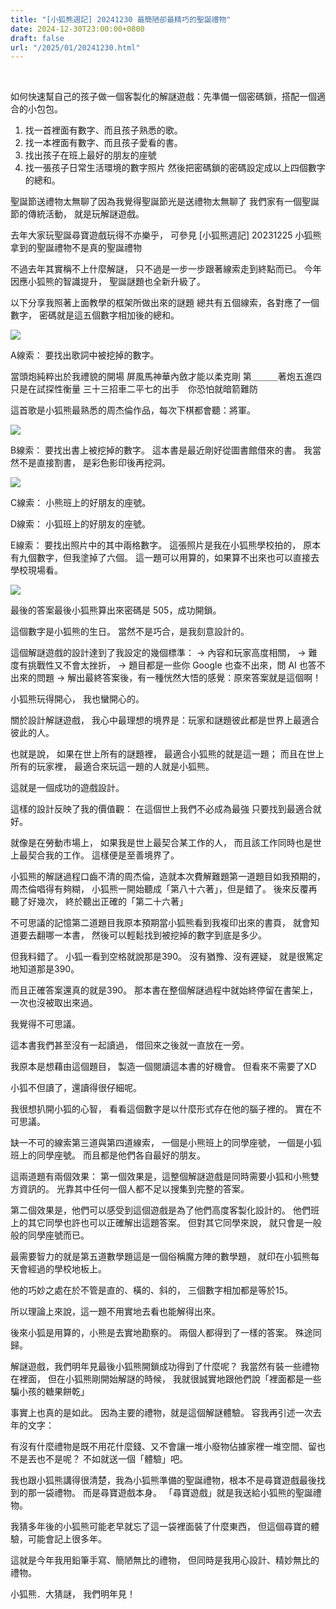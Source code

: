 ```yaml
---
title: "[小狐熊週記] 20241230 最簡陋卻最精巧的聖誕禮物"
date: 2024-12-30T23:00:00+0800
draft: false
url: "/2025/01/20241230.html"
---
```


 

如何快速幫自己的孩子做一個客製化的解謎遊戲：先準備一個密碼鎖，搭配一個適合的小包包。

1. 找一首裡面有數字、而且孩子熟悉的歌。
2. 找一本裡面有數字、而且孩子愛看的書。
3. 找出孩子在班上最好的朋友的座號
4. 找一張孩子日常生活環境的數字照片  然後把密碼鎖的密碼設定成以上四個數字的總和。

聖誕節送禮物太無聊了因為我覺得聖誕節光是送禮物太無聊了
我們家有一個聖誕節的傳統活動，
就是玩解謎遊戲。

去年大家玩聖誕尋寶遊戲玩得不亦樂乎，
可參見 [小狐熊週記] 20231225 小狐熊拿到的聖誕禮物不是真的聖誕禮物

不過去年其實稱不上什麼解謎，
只不過是一步一步跟著線索走到終點而已。
今年因應小狐熊的智識提升，
聖誕謎題也全新升級了。

以下分享我照著上面教學的框架所做出來的謎題
總共有五個線索，各對應了一個數字，
密碼就是這五個數字相加後的總和。




![]($https://blogger.googleusercontent.com/img/a/AVvXsEiBghg523rlHRhZCJ8XuOzCAJEOdY7e6U6YCgKk2z7RmUJ45TuWOXp8edZGfBBQvmaTd62tzXR_22JE7yrzphzgnzreteSO-zyhcfxDX43hJt7GWCi37mD3NzHoM3wHJzJje5_8on2xNE2uUBYnozJPvlGrbMmA7SHzzfpk_LtydLSIocwlyr0XbaiF6zI)



A線索：
要找出歌詞中被挖掉的數字。

當頭炮純粹出於我禮貌的開場
屏風馬神華內斂才能以柔克剛
第＿＿＿著炮五進四　只是在試探性衡量
三十三招車二平七的出手　你恐怕就暗箭難防

這首歌是小狐熊最熟悉的周杰倫作品，每次下棋都會聽：將軍。




![]($https://blogger.googleusercontent.com/img/a/AVvXsEhiPD-lE1GyA08C8vMrjBOaZMOyX8Z7PBKOkTWGDH81DyMG7rppIG_7ma-xywsDvUcjOH8EboVzslMFmzKAEB50Qyyt3QDLtrjmYRrc4SXrgIwI10f3kHEKuO2BOgQ5lplsC5syqAySYBCJh6amR0Wtd3mcnlXB4oMwGNu1zfkwonZWUlz-4BmVQYrPuVw)



B線索：
要找出書上被挖掉的數字。
這本書是最近剛好從圖書館借來的書。
我當然不是直接割書，
是彩色影印後再挖洞。




![]($https://blogger.googleusercontent.com/img/a/AVvXsEj7fS2ztFs5ZK8bzaCGPjb_sHUT3AwnlWosMrN5wPeRQrxX00FQqG0TjEbD-fzgqsrEsUlKA2828k4fm5JhNqYyR5bLh8v9U8YFKjxX0vnNc469gdEKCuLARyc8NEEXjrDPECco8bMGZ3-xbp7SlLr6R5PhtW4B_K43jHaMrXGe2q78MRSPDRPD2Q2leGA)



C線索：
小熊班上的好朋友的座號。

D線索：
小狐班上的好朋友的座號。

E線索：
要找出照片中的其中兩格數字。
這張照片是我在小狐熊學校拍的，
原本有九個數字，但我塗掉了六個。
這一題可以用算的，如果算不出來也可以直接去學校現場看。




![]($https://blogger.googleusercontent.com/img/a/AVvXsEg3zaFT56rnOQbSit2hlAwPAAm8CNPOwF_-SkIKC1o-uP4xnIIquG0toRK9paTpbcmQKOHAsAILlkQ9WNoq106unrU9Y8AYtbp0g4EsWdEX8BDplrXBB2GxhlNz0PVx4SUpGFetXanmAp7xSRrfyzfQiXZTYdiWQ9juWJKquKTFnR9H5SfkeRjm-H5SIAg)



最後的答案最後小狐熊算出來密碼是 505，成功開鎖。

這個數字是小狐熊的生日。
當然不是巧合，是我刻意設計的。

這個解謎遊戲的設計達到了我設定的幾個標準：
→ 內容和玩家高度相關，
→ 難度有挑戰性又不會太挫折，
→ 題目都是一些你 Google 也查不出來，問 AI 也答不出來的問題
→ 解出最終答案後，有一種恍然大悟的感覺：原來答案就是這個啊！

小狐熊玩得開心，
我也蠻開心的。

關於設計解謎遊戲，
我心中最理想的境界是：玩家和謎題彼此都是世界上最適合彼此的人。

也就是說，
如果在世上所有的謎題裡，
最適合小狐熊的就是這一題；
而且在世上所有的玩家裡，
最適合來玩這一題的人就是小狐熊。

這就是一個成功的遊戲設計。

這樣的設計反映了我的價值觀：
在這個世上我們不必成為最強
只要找到最適合就好。

就像是在勞動市場上，
如果我是世上最契合某工作的人，
而且該工作同時也是世上最契合我的工作。
這樣便是至善境界了。

小狐熊的解謎過程口齒不清的周杰倫，造就本次費解難題第一道題目如我預期的，
周杰倫唱得有夠糊，
小狐熊一開始聽成「第八十六著」，但是錯了。
後來反覆再聽了好幾次，
終於聽出正確的「第二十六著」

不可思議的記憶第二道題目我原本預期當小狐熊看到我複印出來的書頁，
就會知道要去翻哪一本書，
然後可以輕鬆找到被挖掉的數字到底是多少。

但我料錯了。
小狐一看到空格就說那是390。
沒有猶豫、沒有遲疑，
就是很篤定地知道那是390。

而且正確答案還真的就是390。
那本書在整個解謎過程中就始終停留在書架上，
一次也沒被取出來過。

我覺得不可思議。

這本書我們甚至沒有一起讀過，
借回來之後就一直放在一旁。

我原本是想藉由這個題目，
製造一個閱讀這本書的好機會。
但看來不需要了XD

小狐不但讀了，還讀得很仔細呢。

我很想扒開小狐的心智，
看看這個數字是以什麼形式存在他的腦子裡的。
實在不可思議。

缺一不可的線索第三道與第四道線索，
一個是小熊班上的同學座號，
一個是小狐班上的同學座號。
而且都是他們各自最好的朋友。

這兩道題有兩個效果：
第一個效果是，這整個解謎遊戲是同時需要小狐和小熊雙方資訊的。
光靠其中任何一個人都不足以搜集到完整的答案。

第二個效果是，他們可以感受到這個遊戲是為了他們高度客製化設計的。
他們班上的其它同學也許也可以正確解出這題答案。
但對其它同學來說，
就只會是一般般的同學座號而已。

最需要智力的就是第五道數學題這是一個俗稱魔方陣的數學題，
就印在小狐熊每天會經過的學校地板上。

他的巧妙之處在於不管是直的、橫的、斜的，
三個數字相加都是等於15。

所以理論上來說，這一題不用實地去看也能解得出來。

後來小狐是用算的，小熊是去實地勘察的。
兩個人都得到了一樣的答案。
殊途同歸。

解謎遊戲，我們明年見最後小狐熊開鎖成功得到了什麼呢？
我當然有裝一些禮物在裡面，
但在小狐熊剛開始解謎的時候，
我就很誠實地跟他們說「裡面都是一些騙小孩的糖果餅乾」

事實上也真的是如此。
因為主要的禮物，就是這個解謎體驗。
容我再引述一次去年的文字：

有沒有什麼禮物是既不用花什麼錢、又不會讓一堆小廢物佔據家裡一堆空間、留也不是丟也不是呢？
不如就送一個「體驗」吧。

我也跟小狐熊講得很清楚，我為小狐熊準備的聖誕禮物，根本不是尋寶遊戲最後找到的那一袋禮物。
而是尋寶遊戲本身。
「尋寶遊戲」就是我送給小狐熊的聖誕禮物。

我猜多年後的小狐熊可能老早就忘了這一袋裡面裝了什麼東西，
但這個尋寶的體驗，可能會記上很多年。

這就是今年我用鉛筆手寫、簡陋無比的禮物，
但同時是我用心設計、精妙無比的禮物。

小狐熊．大猜謎，
我們明年見！


